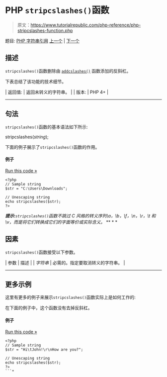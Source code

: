# PHP `stripcslashes()`函数

> 原文：<https://www.tutorialrepublic.com/php-reference/php-stripcslashes-function.php>

题目: [PHP 字符串引用](php-string-functions.php) [上一个](php-strip-tags-function.php) | [下一个](php-stripslashes-function.php)

## 描述

`stripcslashes()`函数删除由 [`addcslashes()`](php-addcslashes-function.php) 函数添加的反斜杠。

下表总结了该功能的技术细节。

| 返回值: | 返回未转义的字符串。 |
| 版本: | PHP 4+ |

* * *

## 句法

`stripcslashes()`函数的基本语法如下所示:

stripcslashes(*string*);

下面的例子展示了`stripcslashes()`函数的作用。

#### 例子

[Run this code »](../codelab.php?topic=php&file=strip-backslashes-from-a-string-except-c-style-escape-sequences "Run this code to view the output")

```
<?php
// Sample string
$str = "C:\Users\Downloads";

// Unescaping string
echo stripcslashes($str);
?>
```

 ***提示:**`stripcslashes()`函数不跳过 C 风格的转义序列\a，\b，\f，\n，\r，\t 和\v，而是将它们转换成它们的字面等价或实际含义。*  ** * *

## 因素

`stripcslashes()`函数接受以下参数。

| 参数 | 描述 |
| *字符串* | 必需的。指定要取消转义的字符串。 |

* * *

## 更多示例

这里有更多的例子来展示`stripcslashes()`函数实际上是如何工作的:

在下面的例子中，这个函数没有去掉反斜杠。

#### 例子

[Run this code »](../codelab.php?topic=php&file=un-quote-string-containing-c-style-escape-sequences "Run this code to view the output")

```
<?php
// Sample string
$str = "Hi\tJohn!\r\nHow are you?";

// Unescaping string
echo stripcslashes($str);
?>
```*